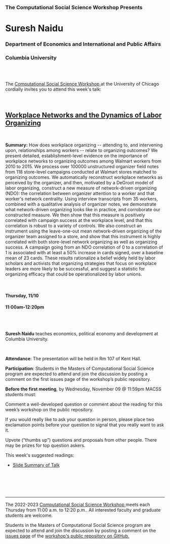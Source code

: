 <br>

<h3 class=pfblock-header> The Computational Social Science Workshop Presents </h3>

<h1 class=pfblock-header3> Suresh Naidu</h1>
<h3 class=pfblock-header3> Department of Economics and International and Public Affairs </h3>
<h3 class=pfblock-header3> Columbia University </h3>

<br><br>

<p class=pfblock-header3>The <a href="https://macss.uchicago.edu/content/computation-workshop"> Computational Social Science Workshop </a> at the University of Chicago cordially invites you to attend this week's talk:</p>

<br>

<div class=pfblock-header3>
<h2 class=pfblock-header>
  <a href=https://github.com/uchicago-computation-workshop/Fall2022> Workplace Networks and the Dynamics of Labor Organizing </a>
</h2>

<br>
</div>

<p class=footertext2>

**Summary:** How does workplace organizing -- attending to, and intervening upon, relationships among workers -- relate to organizing outcomes? We present detailed, establishment-level evidence on the importance of workplace networks to organizing outcomes among Walmart workers from 2010 to 2015. We process over 100000 unstructured organizer field notes from 118 store-level campaigns conducted at Walmart stores matched to organizing outcomes. We automatically reconstruct workplace networks as perceived by the organizer, and then, motivated by a DeGroot model of labor organizing, construct a new measure of network-driven organizing (NDO): the correlation between organizer attention to a worker and that worker's network centrality. Using interview transcripts from 35 workers, combined with a qualitative analysis of organizer notes, we demonstrate what network-driven organizing looks like in practice, and corroborate our constructed measure. We then show that this measure is positively correlated with campaign success at the workplace level, and that this correlation is robust to a variety of controls. We also construct an instrument using the leave-one-out mean network-driven organizing of the organizer team assigned to a store, and show that this instrument is highly correlated with both store-level network organizing as well as organizing success. A campaign going from an NDO correlation of 0 to a correlation of 1 is associated with at least a 50\% increase in cards signed, over a baseline mean of 23 cards.  These results rationalize a belief widely held by labor scholars and activists that organizing strategies that focus on workplace leaders are more likely to be successful, and suggest a statistic for organizing efficacy that could be operationalized by labor unions.

</p>

<br>

<h4 class=pfblock-header3> Thursday, 11/10 </h4>
<h4 class=pfblock-header3> 11:00am-12:20pm </h4>

<br><br>

<p class=footertext2>

**Suresh Naidu** teaches economics, political economy and development at Columbia University. 
</p>

<br>

<p class=footertext2>

**Attendance**: The presentation will be held in Rm 107 of Kent Hall.

**Participation**: Students in the Masters of Computational Social Science program are expected to attend and join the discussion by posting a comment on the first issues page of the workshop’s public repository.

**Before the first meeting**, by Wednesday, November 09 @ 11:59pm MACSS students must:

Comment a well-developed question or comment about the reading for this week’s workshop on the public repository.

If you would really like to ask your question in person, please place two exclamation points before your question to signal that you really want to ask it.

Upvote (“thumbs up”) questions and proposals from other people. There may be prizes for top question askers.
</p>

This week's suggested readings:

- [Slide Summary of Talk](https://github.com/uchicago-computation-workshop/Fall2022/blob/main/11_10_%20Suresh/Organizing_Slides.pdf)

<br>

<br><br>

---

<p class=footertext> The 2022-2023 <a href="https://macss.uchicago.edu/content/computation-workshop"> Computational Social Science Workshop </a> meets each Thursday from 11:00 a.m. to 12:20 p.m.. All interested faculty and graduate students are welcome.</p>

<p class=footertext>Students in the Masters of Computational Social Science program are expected to attend and join the discussion by posting a comment on the <a href=https://github.com/uchicago-computation-workshop/Fall2022/issues/4>issues page</a> of the <a href=https://github.com/uchicago-computation-workshop/Fall2022>workshop's public repository on GitHub.</a></p>
